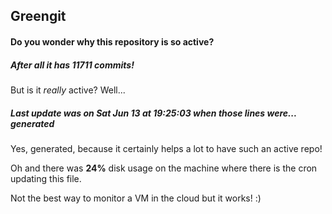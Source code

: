 ## Greengit

#### Do you wonder why this repository is so active?

##### After all it has 11711 commits!

But is it *really* active? Well...

##### Last update was on Sat Jun 13 at 19:25:03 when those lines were... generated

Yes, generated, because it certainly helps a lot to have such an active repo!

Oh and there was **24%** disk usage on the machine
where there is the cron updating this file.

Not the best way to monitor a VM in the cloud but it works! :)
